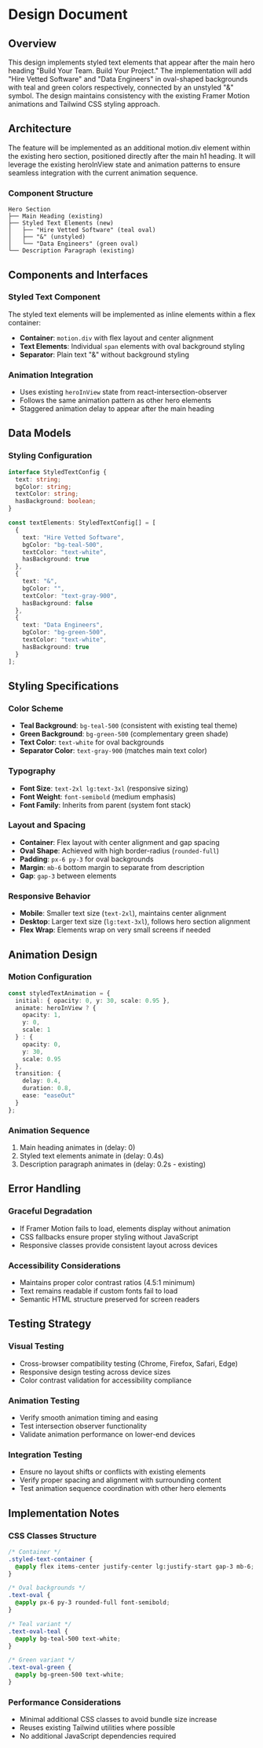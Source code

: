 # Design Document

## Overview

This design implements styled text elements that appear after the main hero heading "Build Your Team. Build Your Project." The implementation will add "Hire Vetted Software" and "Data Engineers" in oval-shaped backgrounds with teal and green colors respectively, connected by an unstyled "&" symbol. The design maintains consistency with the existing Framer Motion animations and Tailwind CSS styling approach.

## Architecture

The feature will be implemented as an additional motion.div element within the existing hero section, positioned directly after the main h1 heading. It will leverage the existing heroInView state and animation patterns to ensure seamless integration with the current animation sequence.

### Component Structure
```
Hero Section
├── Main Heading (existing)
├── Styled Text Elements (new)
│   ├── "Hire Vetted Software" (teal oval)
│   ├── "&" (unstyled)
│   └── "Data Engineers" (green oval)
└── Description Paragraph (existing)
```

## Components and Interfaces

### Styled Text Component
The styled text elements will be implemented as inline elements within a flex container:

- **Container**: `motion.div` with flex layout and center alignment
- **Text Elements**: Individual `span` elements with oval background styling
- **Separator**: Plain text "&" without background styling

### Animation Integration
- Uses existing `heroInView` state from react-intersection-observer
- Follows the same animation pattern as other hero elements
- Staggered animation delay to appear after the main heading

## Data Models

### Styling Configuration
```typescript
interface StyledTextConfig {
  text: string;
  bgColor: string;
  textColor: string;
  hasBackground: boolean;
}

const textElements: StyledTextConfig[] = [
  {
    text: "Hire Vetted Software",
    bgColor: "bg-teal-500",
    textColor: "text-white",
    hasBackground: true
  },
  {
    text: "&",
    bgColor: "",
    textColor: "text-gray-900",
    hasBackground: false
  },
  {
    text: "Data Engineers",
    bgColor: "bg-green-500",
    textColor: "text-white", 
    hasBackground: true
  }
];
```

## Styling Specifications

### Color Scheme
- **Teal Background**: `bg-teal-500` (consistent with existing teal theme)
- **Green Background**: `bg-green-500` (complementary green shade)
- **Text Color**: `text-white` for oval backgrounds
- **Separator Color**: `text-gray-900` (matches main text color)

### Typography
- **Font Size**: `text-2xl lg:text-3xl` (responsive sizing)
- **Font Weight**: `font-semibold` (medium emphasis)
- **Font Family**: Inherits from parent (system font stack)

### Layout and Spacing
- **Container**: Flex layout with center alignment and gap spacing
- **Oval Shape**: Achieved with high border-radius (`rounded-full`)
- **Padding**: `px-6 py-3` for oval backgrounds
- **Margin**: `mb-6` bottom margin to separate from description
- **Gap**: `gap-3` between elements

### Responsive Behavior
- **Mobile**: Smaller text size (`text-2xl`), maintains center alignment
- **Desktop**: Larger text size (`lg:text-3xl`), follows hero section alignment
- **Flex Wrap**: Elements wrap on very small screens if needed

## Animation Design

### Motion Configuration
```typescript
const styledTextAnimation = {
  initial: { opacity: 0, y: 30, scale: 0.95 },
  animate: heroInView ? { 
    opacity: 1, 
    y: 0, 
    scale: 1 
  } : { 
    opacity: 0, 
    y: 30, 
    scale: 0.95 
  },
  transition: { 
    delay: 0.4, 
    duration: 0.8, 
    ease: "easeOut" 
  }
};
```

### Animation Sequence
1. Main heading animates in (delay: 0)
2. Styled text elements animate in (delay: 0.4s)
3. Description paragraph animates in (delay: 0.2s - existing)

## Error Handling

### Graceful Degradation
- If Framer Motion fails to load, elements display without animation
- CSS fallbacks ensure proper styling without JavaScript
- Responsive classes provide consistent layout across devices

### Accessibility Considerations
- Maintains proper color contrast ratios (4.5:1 minimum)
- Text remains readable if custom fonts fail to load
- Semantic HTML structure preserved for screen readers

## Testing Strategy

### Visual Testing
- Cross-browser compatibility testing (Chrome, Firefox, Safari, Edge)
- Responsive design testing across device sizes
- Color contrast validation for accessibility compliance

### Animation Testing
- Verify smooth animation timing and easing
- Test intersection observer functionality
- Validate animation performance on lower-end devices

### Integration Testing
- Ensure no layout shifts or conflicts with existing elements
- Verify proper spacing and alignment with surrounding content
- Test animation sequence coordination with other hero elements

## Implementation Notes

### CSS Classes Structure
```css
/* Container */
.styled-text-container {
  @apply flex items-center justify-center lg:justify-start gap-3 mb-6;
}

/* Oval backgrounds */
.text-oval {
  @apply px-6 py-3 rounded-full font-semibold;
}

/* Teal variant */
.text-oval-teal {
  @apply bg-teal-500 text-white;
}

/* Green variant */
.text-oval-green {
  @apply bg-green-500 text-white;
}
```

### Performance Considerations
- Minimal additional CSS classes to avoid bundle size increase
- Reuses existing Tailwind utilities where possible
- No additional JavaScript dependencies required